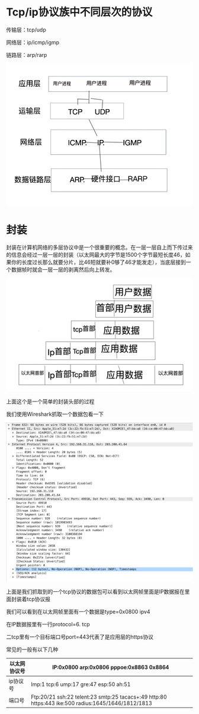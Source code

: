 # Tcp/ip协议族中不同层次的协议

传输层：tcp/udp

网络层：ip/icmp/igmp

链路层：arp/rarp

![](image/tcpip协议族.png)

# 封装

封装在计算机网络的多层协议中是一个很重要的概念。在一层一层自上而下传过来的信息会经过一层一层的封装（以太网最大的字节是1500个字节最短长度46，如果你的长度过长那么就要分片，比46短就要补0够了46才能发走），当底层接到一个数据帧时就会一层一层的剥离然后向上转发。

![](image/封装过程.png)

上面这个是一个简单的封装头部的过程

我们使用Wireshark抓取一个数据包看一下

![](image/tcp抓包.png)

上面是我们抓取到的一个tcp协议的数据包可以看到以太网帧里面是IP数据报在里面封装着tcp协议报

我们可以看到在以太网帧里面有一个数据是type=0x0800 ipv4

在IP数据报里有一行protocol=6. tcp

二tcp里有一个目标端口号port=443代表了是应用层的https协议

常见的一般有以下几种

| 以太网协议号 | IP:0x0800 arp:0x0806 pppoe:0x8863 0x8864                     |
| ------------ | ------------------------------------------------------------ |
| ip协议号     | Imp:1 tcp:6 ump:17 gre:47 esp:50 ah:51                       |
| 端口号       | Ftp:20/21 ssh:22 telent:23 smtp:25 tacacs+:49 http:80 https:443 ike:500 radius:1645/1646/1812/1813 |

